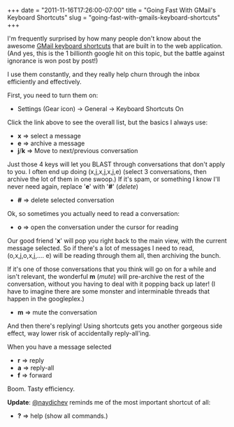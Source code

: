 +++
date = "2011-11-16T17:26:00-07:00"
title = "Going Fast With GMail's Keyboard Shortcuts"
slug = "going-fast-with-gmails-keyboard-shortcuts"
+++



I'm frequently surprised by how many people don't know about the awesome [GMail keyboard shortcuts](http://mail.google.com/support/bin/answer.py?answer=6594) that are built in to the web application. (And yes, this is the 1 billionth google hit on this topic, but the battle against ignorance is won post by post!)

I use them constantly, and they really help churn through the inbox efficiently and effectively.

First, you need to turn them on:

* Settings (Gear icon) -> General -> Keyboard Shortcuts On

Click the link above to see the overall list, but the basics I always use:

* __x__ => select a message
* __e__ => archive a message
* __j__/__k__ => Move to next/previous conversation

Just those 4 keys will let you BLAST through conversations that don't apply to you. I often end up doing (x,j,x,j,x,j,e) (select 3 conversations, then archive the lot of them in one swoop.) If it's spam, or something I know I'll never need again, replace '__e__' with '__#__' (_delete_)

* __#__ => delete selected conversation

Ok, so sometimes you actually need to read a conversation: 

* __o__ => open the conversation under the cursor for reading

Our good friend '__x__' will pop you right back to the main view, with the current message selected.
So if there's a lot of messages I need to read, (o,x,j,o,x,j,....  e) will be reading through them all, then archiving the bunch.

If it's one of those conversations that you think will go on for a while
and isn't relevant, the wonderful __m__ (_mute_) will pre-archive the
rest of the conversation, without you having to deal with it popping
back up later! (I have to imagine there are some monster and
interminable threads that happen in the googleplex.)

* __m__ => mute the conversation

And then there's replying! Using shortcuts gets you another gorgeous side effect, way lower risk of accidentally reply-all'ing.

When you have a message selected

* __r__ => reply
* __a__ => reply-all
* __f__ => forward

Boom. Tasty efficiency.

__Update__: [@naydichev](https://twitter.com/naydichev) reminds me of
the most important shortcut of all:

* __?__ => help (show all commands.)

